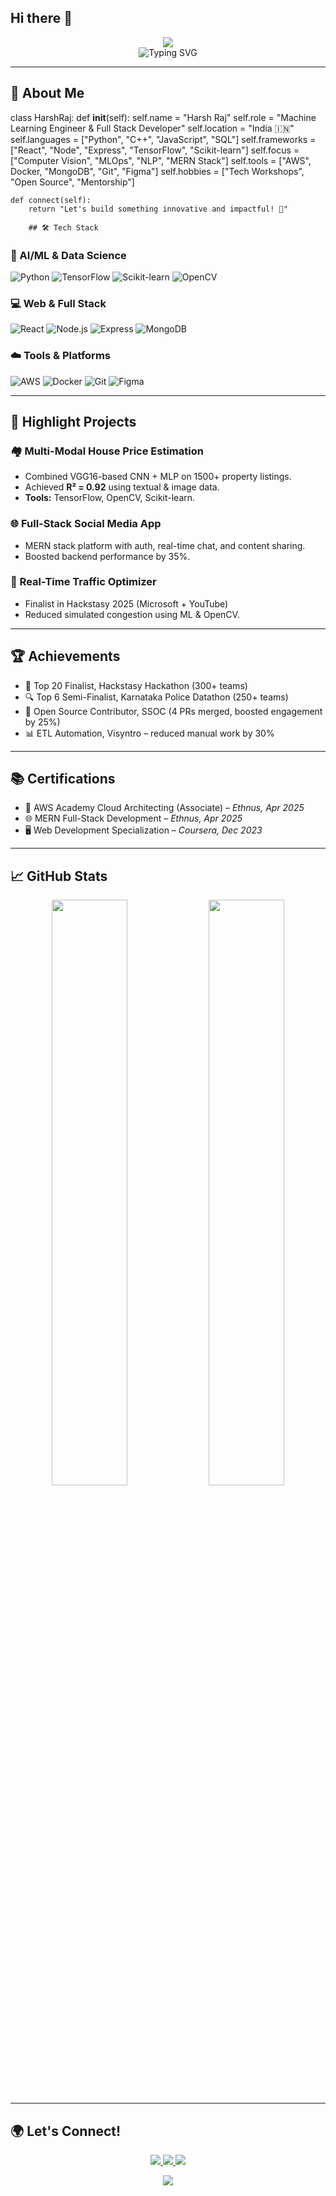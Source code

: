 ## Hi there 👋

<div align="center">
  <img src="https://capsule-render.vercel.app/api?type=waving&color=0:FF6B6B,25:4ECDC4,50:45B7D1,75:96CEB4,100:FECA57&height=200&section=header&text=Harsh%20Raj&fontSize=50&fontColor=fff&animation=twinkling&fontAlignY=35&desc=🚀%20Machine%20Learning%20Engineer%20|%20Full%20Stack%20Developer%20|%20AI%20Innovator&descAlignY=55&descSize=18" />
</div>

<div align="center">
  <img src="https://readme-typing-svg.demolab.com?font=Fira+Code&size=28&duration=2000&pause=500&center=true&vCenter=true&multiline=true&width=800&height=100&lines=💻+Machine+Learning+Engineer;🧠+Deep+Learning+Explorer;⚡+Full+Stack+MERN+Developer;🔥+Open+Source+Contributor" alt="Typing SVG" />
</div>

---

## 🎯 About Me
class HarshRaj:
    def __init__(self):
        self.name = "Harsh Raj"
        self.role = "Machine Learning Engineer & Full Stack Developer"
        self.location = "India 🇮🇳"
        self.languages = ["Python", "C++", "JavaScript", "SQL"]
        self.frameworks = ["React", "Node", "Express", "TensorFlow", "Scikit-learn"]
        self.focus = ["Computer Vision", "MLOps", "NLP", "MERN Stack"]
        self.tools = ["AWS", Docker, "MongoDB", "Git", "Figma"]
        self.hobbies = ["Tech Workshops", "Open Source", "Mentorship"]

    def connect(self):
        return "Let's build something innovative and impactful! 🚀"

        ## 🛠️ Tech Stack

### 🧠 AI/ML & Data Science
![Python](https://img.shields.io/badge/Python-FFD43B?style=for-the-badge&logo=python&logoColor=blue)
![TensorFlow](https://img.shields.io/badge/TensorFlow-FF6F00?style=for-the-badge&logo=tensorflow&logoColor=white)
![Scikit-learn](https://img.shields.io/badge/Scikit--Learn-F7931E?style=for-the-badge&logo=scikit-learn&logoColor=white)
![OpenCV](https://img.shields.io/badge/OpenCV-27338e?style=for-the-badge&logo=opencv&logoColor=white)

### 💻 Web & Full Stack
![React](https://img.shields.io/badge/React-20232A?style=for-the-badge&logo=react&logoColor=61DAFB)
![Node.js](https://img.shields.io/badge/Node.js-339933?style=for-the-badge&logo=nodedotjs&logoColor=white)
![Express](https://img.shields.io/badge/Express.js-000000?style=for-the-badge&logo=express&logoColor=white)
![MongoDB](https://img.shields.io/badge/MongoDB-4EA94B?style=for-the-badge&logo=mongodb&logoColor=white)

### ☁️ Tools & Platforms
![AWS](https://img.shields.io/badge/AWS-232F3E?style=for-the-badge&logo=amazonaws&logoColor=white)
![Docker](https://img.shields.io/badge/Docker-2CA5E0?style=for-the-badge&logo=docker&logoColor=white)
![Git](https://img.shields.io/badge/Git-F05032?style=for-the-badge&logo=git&logoColor=white)
![Figma](https://img.shields.io/badge/Figma-F24E1E?style=for-the-badge&logo=figma&logoColor=white)

---

## 🚀 Highlight Projects

### 🏘️ Multi-Modal House Price Estimation
- Combined VGG16-based CNN + MLP on 1500+ property listings.
- Achieved **R² = 0.92** using textual & image data.
- **Tools:** TensorFlow, OpenCV, Scikit-learn.

### 🌐 Full-Stack Social Media App
- MERN stack platform with auth, real-time chat, and content sharing.
- Boosted backend performance by 35%.

### 🦾 Real-Time Traffic Optimizer
- Finalist in Hackstasy 2025 (Microsoft + YouTube)
- Reduced simulated congestion using ML & OpenCV.

---

## 🏆 Achievements

- 🏅 Top 20 Finalist, Hackstasy Hackathon (300+ teams)
- 🔍 Top 6 Semi-Finalist, Karnataka Police Datathon (250+ teams)
- 🤝 Open Source Contributor, SSOC (4 PRs merged, boosted engagement by 25%)
- 📊 ETL Automation, Visyntro – reduced manual work by 30%

---

## 📚 Certifications

- 📜 AWS Academy Cloud Architecting (Associate) – *Ethnus, Apr 2025*
- 🌐 MERN Full-Stack Development – *Ethnus, Apr 2025*
- 🖥️ Web Development Specialization – *Coursera, Dec 2023*

---

## 📈 GitHub Stats

<div align="center">
  <img width="49%" src="https://github-readme-stats.vercel.app/api?username=RAJharsh02&show_icons=true&theme=tokyonight&hide_border=true" />
  <img width="49%" src="https://github-readme-streak-stats.herokuapp.com/?user=RAJharsh02&theme=tokyonight&hide_border=true" />
</div>

---

## 🌍 Let's Connect!

<p align="center">
  <a href="mailto:harshraj2828@gmail.com">
    <img src="https://img.shields.io/badge/Gmail-harshraj2828@gmail.com-red?style=for-the-badge&logo=gmail&logoColor=white" />
  </a>
  <a href="https://www.linkedin.com/in/harsh-raj-8805a0251/">
    <img src="https://img.shields.io/badge/LinkedIn-Harsh%20Raj-blue?style=for-the-badge&logo=linkedin&logoColor=white" />
  </a>
  <a href="https://github.com/RAJharsh02">
    <img src="https://img.shields.io/badge/GitHub-RAJharsh02-black?style=for-the-badge&logo=github&logoColor=white" />
  </a>
</p>

<div align="center">
  <img src="https://capsule-render.vercel.app/api?type=waving&color=0:FF6B6B,25:4ECDC4,50:45B7D1,75:96CEB4,100:FECA57&height=120&section=footer&width=100%" />
</div>

